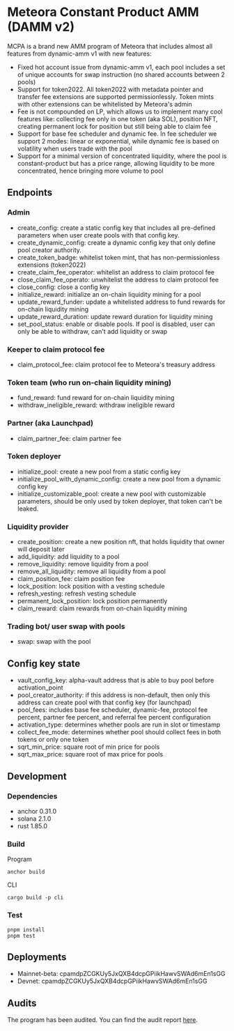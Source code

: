 
# Meteora Constant Product AMM (DAMM v2)

MCPA is a brand new AMM program of Meteora that includes almost all features from dynamic-amm v1 with new features:
- Fixed hot account issue from dynamic-amm v1, each pool includes a set of unique accounts for swap instruction (no shared accounts between 2 pools)
- Support for token2022. All token2022 with metadata pointer and transfer fee extensions are supported permissionlessly. Token mints with other extensions can be whitelisted by Meteora's admin
- Fee is not compounded on LP, which allows us to implement many cool features like: collecting fee only in one token (aka SOL), position NFT, creating permanent lock for position but still being able to claim fee
- Support for base fee scheduler and dynamic fee. In fee scheduler we support 2 modes: linear or exponential, while dynamic fee is based on volatility when users trade with the pool
- Support for a minimal version of concentrated liquidity, where the pool is constant-product but has a price range, allowing liquidity to be more concentrated, hence bringing more volume to pool

## Endpoints
### Admin
- create_config: create a static config key that includes all pre-defined parameters when user create pools with that config key.
- create_dynamic_config: create a dynamic config key that only define pool creator authority.
- create_token_badge: whitelist token mint, that has non-permissionless extensions (token2022)
- create_claim_fee_operator: whitelist an address to claim protocol fee
- close_claim_fee_operato: unwhitelist the address to claim protocol fee
- close_config: close a config key
- initialize_reward: initialize an on-chain liquidity mining for a pool
- update_reward_funder: update a whitelisted address to fund rewards for on-chain liquidity mining 
- update_reward_duration: update reward duration for liquidity mining
- set_pool_status: enable or disable pools. If pool is disabled, user can only be able to withdraw, can't add liquidity or swap

### Keeper to claim protocol fee
- claim_protocol_fee: claim protocol fee to Meteora's treasury address

### Token team (who run on-chain liquidity mining)
- fund_reward: fund reward for on-chain liquidity mining
- withdraw_ineligible_reward: withdraw ineligible reward 

### Partner (aka Launchpad)
- claim_partner_fee: claim partner fee

### Token deployer 
- initialize_pool: create a new pool from a static config key 
- initialize_pool_with_dynamic_config: create a new pool from a dynamic config key 
- initialize_customizable_pool: create a new pool with customizable parameters, should be only used by token deployer, that token can't be leaked.

### Liquidity provider
- create_position: create a new position nft, that holds liquidity that owner will deposit later
- add_liquidity: add liquidity to a pool 
- remove_liquidity: remove liquidity from a pool
- remove_all_liquidity: remove all liquidity from a pool
- claim_position_fee: claim position fee 
- lock_position: lock position with a vesting schedule
- refresh_vesting: refresh vesting schedule
- permanent_lock_position: lock position permanently 
- claim_reward: claim rewards from on-chain liquidity mining

### Trading bot/ user swap with pools
- swap: swap with the pool


## Config key state
- vault_config_key: alpha-vault address that is able to buy pool before activation_point
- pool_creator_authority: if this address is non-default, then only this address can create pool with that config key (for launchpad)
- pool_fees: includes base fee scheduler, dynamic-fee, protocol fee percent, partner fee percent, and referral fee percent configuration
- activation_type: determines whether pools are run in slot or timestamp 
- collect_fee_mode: determines whether pool should collect fees in both tokens or only one token
- sqrt_min_price: square root of min price for pools
- sqrt_max_price: square root of max price for pools

## Development

### Dependencies

- anchor 0.31.0
- solana 2.1.0
- rust 1.85.0

### Build

Program 

```
anchor build
```

CLI

```
cargo build -p cli
```

### Test

```
pnpm install
pnpm test
```

## Deployments

- Mainnet-beta: cpamdpZCGKUy5JxQXB4dcpGPiikHawvSWAd6mEn1sGG
- Devnet: cpamdpZCGKUy5JxQXB4dcpGPiikHawvSWAd6mEn1sGG

## Audits

The program has been audited. You can find the audit report [here](https://docs.meteora.ag/resources/audits#id-2.-damm-v2).
